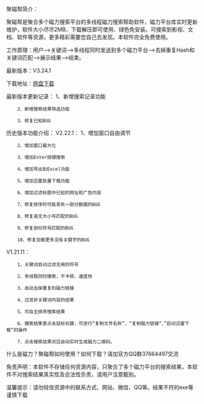 <img src="http://jcb.fageiwo.com/download/img/pic.png" alt="" />


聚磁帮简介：

  聚磁帮是聚合多个磁力搜索平台的多线程磁力搜索帮助软件，磁力平台库实时更新维护，软件大小尽尽2MB，下载解压即可使用、绿色免安装。可搜索到影视、文档、软件等资源，更多精彩需要您自己去发现。本软件完全免费使用。

工作原理：用户——>关键词——>多线程同时发送到多个磁力平台——>去掉重复Hash和关键词匹配——>展示结果——>结束。

最新版本：V3.24.1

下载地址：[网盘下载](https://www.lanzouw.com/iRKlB1pcms0j)

最新版本更新记录：
        1、新增搜索记录功能

        2、新增搜索结果筛选功能

        3、修复已知BUG

        
历史版本功能介绍：
V2.22.1：
        1、增加窗口自由调节

        2、增加窗口最大化

        3、增加Enter按键搜索

        4、增加导出到Excel功能

        5、增加迅雷批量下载功能

        6、增加过滤标题中已知的网址和广告内容

        7、修复排序时可能丢失一部分数据的BUG

        8、修复英文大小写匹配的BUG

        9、修复部份符号匹配的BUG

        10、修复加载更多没有关键字的BUG

V1.21.11：

        1、关键词自动过滤无用的符号

        2、多线程同时搜索，不卡顿，速度快

        3、自动去掉重复的磁力链接

        4、过滤非关键词内容的结果

        5、可自主排序搜索结果

        6、搜索结果里点击鼠标右键，可进行“复制文件名称”、“复制磁力链接“、”启动迅雷下载“的操作

        7、点击搜索结果对应自动实时生成磁力二维码。


什么是磁力？聚磁帮如何使用？如何下载？请加官方QQ群37664497交流


免责声明：本软件不存储任何资源内容，只聚合了多个磁力平台的搜索结果，本软件不对搜索结果真实性及合法性负责，请用户注意甄别。

温馨提示：请勿轻信资源中的联系方式、网站、微信、QQ等。结果不符的exe等谨慎下载
